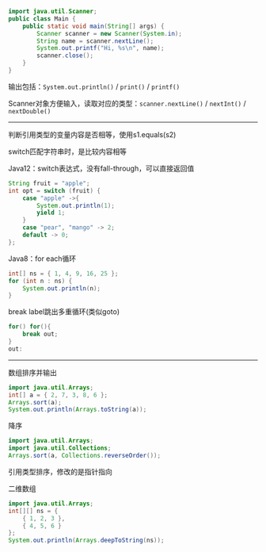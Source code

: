 ```java
import java.util.Scanner;
public class Main {
    public static void main(String[] args) {
        Scanner scanner = new Scanner(System.in);
        String name = scanner.nextLine(); 
        System.out.printf("Hi, %s\n", name);
        scanner.close();
    }
}
```

输出包括：`System.out.println()` / `print()` / `printf()`

Scanner对象方便输入，读取对应的类型：`scanner.nextLine()` / `nextInt()` / `nextDouble()`

---

判断引用类型的变量内容是否相等，使用s1.equals(s2)

switch匹配字符串时，是比较内容相等

Java12：switch表达式，没有fall-through，可以直接返回值

```java
String fruit = "apple";
int opt = switch (fruit) {
    case "apple" ->{
        System.out.println(1);
        yield 1;
    }
    case "pear", "mango" -> 2;
    default -> 0;
};
```

Java8：for each循环

```java
int[] ns = { 1, 4, 9, 16, 25 };
for (int n : ns) {
    System.out.println(n);
}
```

break label跳出多重循环(类似goto)

```java
for() for(){
    break out;
}
out:
```

---

数组排序并输出

```java
import java.util.Arrays;
int[] a = { 2, 7, 3, 8, 6 };
Arrays.sort(a);
System.out.println(Arrays.toString(a));
```

降序

```java
import java.util.Arrays;
import java.util.Collections;
Arrays.sort(a, Collections.reverseOrder());
```

引用类型排序，修改的是指针指向

二维数组

```java
import java.util.Arrays;
int[][] ns = {
    { 1, 2, 3 },
    { 4, 5, 6 }
};
System.out.println(Arrays.deepToString(ns));
```